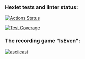 ### Hexlet tests and linter status:
[![Actions Status](https://github.com/EgorKurilko/fullstack-javascript-project-44/workflows/hexlet-check/badge.svg)](https://github.com/EgorKurilko/fullstack-javascript-project-44/actions)

[![Test Coverage](https://api.codeclimate.com/v1/badges/987259e7568ffefbb859/test_coverage)](https://codeclimate.com/github/EgorKurilko/fullstack-javascript-project-44/test_coverage)

### The recording game "IsEven":
[![asciicast](https://asciinema.org/a/J9K3JP2FwZtDqSPIamkKHi5TE.svg)](https://asciinema.org/a/J9K3JP2FwZtDqSPIamkKHi5TE)